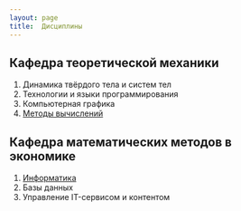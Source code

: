 ```yaml
---
layout: page
title:  Дисциплины
---
```


## Кафедра теоретической механики

1. Динамика твёрдого тела и систем тел
1. Технологии и языки программирования
1. Компьютерная графика
1. [Методы вычислений](/pages/numerical_methods/main)

## Кафедра математических методов в экономике

1. [Информатика](/pages/informatics/main)
1. Базы данных
1. Управление IT-сервисом и контентом

